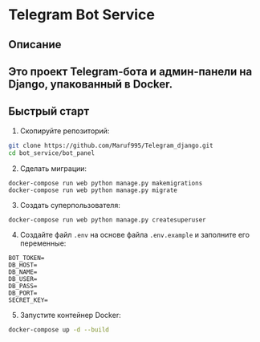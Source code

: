 
# Telegram Bot Service

## Описание

Это проект Telegram-бота и админ-панели на Django, упакованный в Docker.  
---

## Быстрый старт

1. Скопируйте репозиторий:

```bash
git clone https://github.com/Maruf995/Telegram_django.git
cd bot_service/bot_panel
```

2. Сделать миграции:
```
docker-compose run web python manage.py makemigrations
docker-compose run web python manage.py migrate
```

3. Создать суперпользователя:
```
docker-compose run web python manage.py createsuperuser
```

4. Создайте файл `.env` на основе файла `.env.example` и заполните его переменные:

```env
BOT_TOKEN=
DB_HOST=
DB_NAME=
DB_USER=
DB_PASS=
DB_PORT=
SECRET_KEY=
```

5. Запустите контейнер Docker:

```bash
docker-compose up -d --build
```

